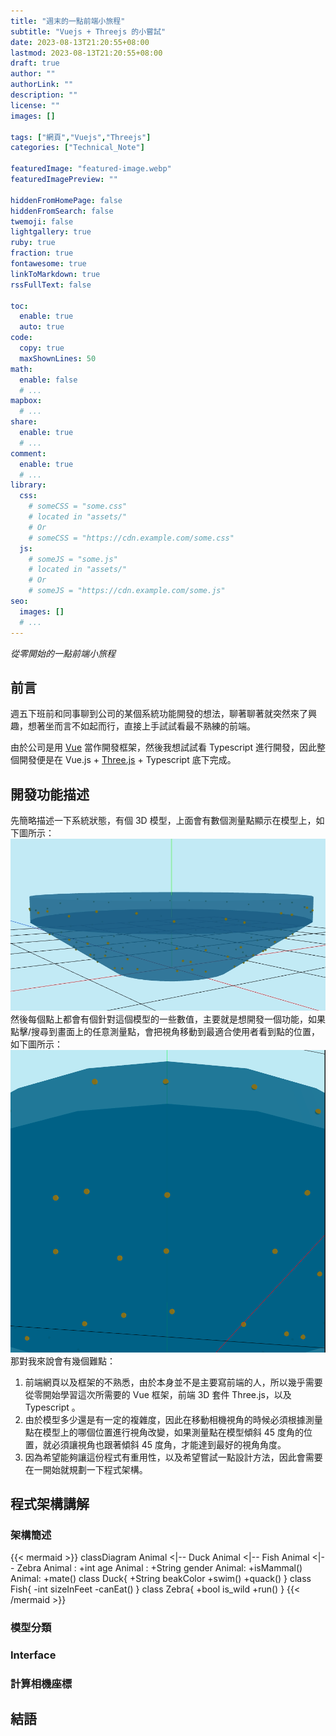 ```yaml
---
title: "週末的一點前端小旅程"
subtitle: "Vuejs + Threejs 的小嘗試"
date: 2023-08-13T21:20:55+08:00
lastmod: 2023-08-13T21:20:55+08:00
draft: true
author: ""
authorLink: ""
description: ""
license: ""
images: []

tags: ["網頁","Vuejs","Threejs"]
categories: ["Technical_Note"]

featuredImage: "featured-image.webp"
featuredImagePreview: ""

hiddenFromHomePage: false
hiddenFromSearch: false
twemoji: false
lightgallery: true
ruby: true
fraction: true
fontawesome: true
linkToMarkdown: true
rssFullText: false

toc:
  enable: true
  auto: true
code:
  copy: true
  maxShownLines: 50
math:
  enable: false
  # ...
mapbox:
  # ...
share:
  enable: true
  # ...
comment:
  enable: true
  # ...
library:
  css:
    # someCSS = "some.css"
    # located in "assets/"
    # Or
    # someCSS = "https://cdn.example.com/some.css"
  js:
    # someJS = "some.js"
    # located in "assets/"
    # Or
    # someJS = "https://cdn.example.com/some.js"
seo:
  images: []
  # ...
---
```

*從零開始的一點前端小旅程*
<!--more-->
## 前言
週五下班前和同事聊到公司的某個系統功能開發的想法，聊著聊著就突然來了興趣，想著坐而言不如起而行，直接上手試試看最不熟練的前端。

由於公司是用 [Vue](https://vuejs.org/) 當作開發框架，然後我想試試看 Typescript 進行開發，因此整個開發便是在 Vue.js + [Three.js](https://threejs.org/) + Typescript 底下完成。

## 開發功能描述
先簡略描述一下系統狀態，有個 3D 模型，上面會有數個測量點顯示在模型上，如下圖所示：
![Demo1](demo1.webp "模型示意圖")
然後每個點上都會有個針對這個模型的一些數值，主要就是想開發一個功能，如果點擊/搜尋到畫面上的任意測量點，會把視角移動到最適合使用者看到點的位置，如下圖所示：
![Demo2](demo2.webp "功能示意圖")
那對我來說會有幾個難點：

1. 前端網頁以及框架的不熟悉，由於本身並不是主要寫前端的人，所以幾乎需要從零開始學習這次所需要的 Vue 框架，前端 3D 套件 Three.js，以及 Typescript 。
2. 由於模型多少還是有一定的複雜度，因此在移動相機視角的時候必須根據測量點在模型上的哪個位置進行視角改變，如果測量點在模型傾斜 45 度角的位置，就必須讓視角也跟著傾斜 45 度角，才能達到最好的視角角度。
3. 因為希望能夠讓這份程式有重用性，以及希望嘗試一點設計方法，因此會需要在一開始就規劃一下程式架構。

## 程式架構講解
### 架構簡述
{{< mermaid >}}
classDiagram
    Animal <|-- Duck
    Animal <|-- Fish
    Animal <|-- Zebra
    Animal : +int age
    Animal : +String gender
    Animal: +isMammal()
    Animal: +mate()
    class Duck{
        +String beakColor
        +swim()
        +quack()
    }
    class Fish{
        -int sizeInFeet
        -canEat()
    }
    class Zebra{
        +bool is_wild
        +run()
    }
{{< /mermaid >}}
### 模型分類

### Interface 

### 計算相機座標

## 結語